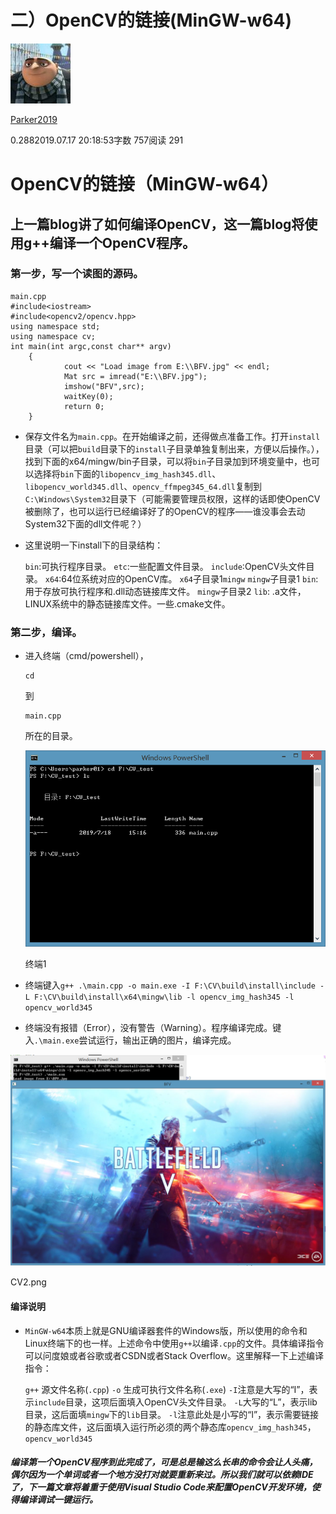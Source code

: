# 二）OpenCV的链接(MinGW-w64)

[![img](OpenCVlink[MinGW-w64].assets/a40435d7-f19a-409d-a76c-78788d23d445.jpg)](https://www.jianshu.com/u/eeec7a734a59)

[Parker2019](https://www.jianshu.com/u/eeec7a734a59)

0.2882019.07.17 20:18:53字数 757阅读 291

# OpenCV的链接（MinGW-w64）

## 上一篇blog讲了如何编译OpenCV，这一篇blog将使用g++编译一个OpenCV程序。

### 第一步，写一个读图的源码。

```
main.cpp
#include<iostream>
#include<opencv2/opencv.hpp>
using namespace std;
using namespace cv;
int main(int argc,const char** argv)
    {
            cout << "Load image from E:\\BFV.jpg" << endl;
            Mat src = imread("E:\\BFV.jpg");
            imshow("BFV",src);
            waitKey(0);
            return 0;
    }
```

- 保存文件名为`main.cpp`。在开始编译之前，还得做点准备工作。打开`install`目录（可以把`build`目录下的`install`子目录单独复制出来，方便以后操作。），找到下面的x64/mingw/bin子目录，可以将`bin`子目录加到环境变量中，也可以选择将`bin`下面的`libopencv_img_hash345.dll`、`libopencv_world345.dll`、`opencv_ffmpeg345_64.dll`复制到`C:\Windows\System32`目录下（可能需要管理员权限，这样的话即使OpenCV被删除了，也可以运行已经编译好了的OpenCV的程序——谁没事会去动System32下面的dll文件呢？）

- 这里说明一下install下的目录结构：

   `bin`:可执行程序目录。
   `etc`:一些配置文件目录。
   `include`:OpenCV头文件目录。
   `x64`:64位系统对应的OpenCV库。
   `x64`子目录1`mingw`
   `mingw`子目录1 `bin`:用于存放可执行程序和.dll动态链接库文件。
   `mingw`子目录2 `lib`: .a文件，LINUX系统中的静态链接库文件。一些.cmake文件。

### 第二步，编译。

- 进入终端（cmd/powershell），

  ```
  cd
  ```

  到

  ```
  main.cpp
  ```

  所在的目录。

  ![img](OpenCVlink[MinGW-w64].assets/18791684-c91c1e6101ff9d0b.png)

  终端1

- 终端键入`g++ .\main.cpp -o main.exe -I F:\CV\build\install\include -L F:\CV\build\install\x64\mingw\lib -l opencv_img_hash345 -l opencv_world345`

- 终端没有报错（Error），没有警告（Warning）。程序编译完成。键入`.\main.exe`尝试运行，输出正确的图片，编译完成。



![img](OpenCVlink[MinGW-w64].assets/18791684-e19bce5a6142eb9b.png)

CV2.png







#### 编译说明

- `MinGW-w64`本质上就是GNU编译器套件的Windows版，所以使用的命令和Linux终端下的也一样。上述命令中使用`g++`以编译`.cpp`的文件。具体编译指令可以问度娘或者谷歌或者CSDN或者Stack Overflow。这里解释一下上述编译指令：

   `g++` 源文件名称(`.cpp`) `-o` 生成可执行文件名称(`.exe`)
   `-I`注意是大写的“I”，表示`include`目录，这项后面填入OpenCV头文件目录。
   `-L`大写的“L”，表示lib目录，这后面填`mingw`下的`lib`目录。
   `-l`注意此处是小写的“l”，表示需要链接的静态库文件，这后面填入运行所必须的两个静态库`opencv_img_hash345`，`opencv_world345`

##### 编译第一个OpenCV程序到此完成了，可是总是输这么长串的命令会让人头痛，偶尔因为一个单词或者一个地方没打对就要重新来过。所以我们就可以依赖IDE了，下一篇文章将着重于使用Visual Studio Code来配置OpenCV开发环境，使得编译调试一键运行。